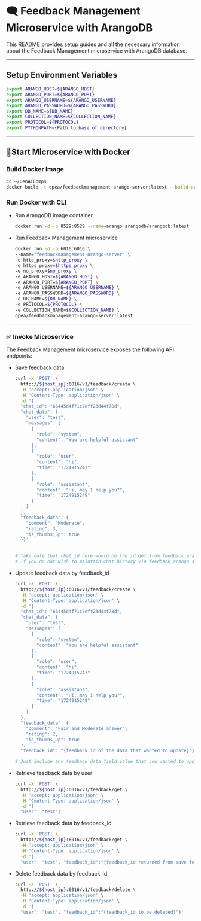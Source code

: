 # 🗨 Feedback Management Microservice with ArangoDB

This README provides setup guides and all the necessary information about the Feedback Management microservice with ArangoDB database.

---

## Setup Environment Variables

```bash
export ARANGO_HOST=${ARANGO_HOST}
export ARANGO_PORT=${ARANGO_PORT}
export ARANGO_USERNAME=${ARANGO_USERNAME}
export ARANGO_PASSWORD=${ARANGO_PASSWORD}
export DB_NAME=${DB_NAME}
export COLLECTION_NAME=${COLLECTION_NAME}
export PROTOCOL=${PROTOCOL}
export PYTHONPATH={Path to base of directory}
```

---

## 🚀Start Microservice with Docker

### Build Docker Image

```bash
cd ~/GenAIComps
docker build -t opea/feedbackmanagement-arango-server:latest --build-arg https_proxy=$https_proxy --build-arg http_proxy=$http_proxy -f comps/feedback_management/arango/Dockerfile .
```

### Run Docker with CLI

- Run ArangoDB image container

  ```bash
  docker run -d -p 8529:8529 --name=arango arangodb/arangodb:latest
  ```

- Run Feedback Management microservice

  ```bash
  docker run -d -p 6016:6016 \
  --name="feedbackmanagement-arango-server" \  
  -e http_proxy=$http_proxy \
  -e https_proxy=$https_proxy \
  -e no_proxy=$no_proxy \
  -e ARANGO_HOST=${ARANGO_HOST} \
  -e ARANGO_PORT=${ARANGO_PORT} \
  -e ARANGO_USERNAME=${ARANGO_USERNAME} \
  -e ARANGO_PASSWORD=${ARANGO_PASSWORD} \
  -e DB_NAME=${DB_NAME} \
  -e PROTOCOL=${PROTOCOL} \
  -e COLLECTION_NAME=${COLLECTION_NAME} \
  opea/feedbackmanagement-arango-server:latest

  ```

---

### ✅ Invoke Microservice

The Feedback Management microservice exposes the following API endpoints:

- Save feedback data

  ```bash
  curl -X 'POST' \
    http://${host_ip}:6016/v1/feedback/create \
    -H 'accept: application/json' \
    -H 'Content-Type: application/json' \
    -d '{
    "chat_id": "66445d4f71c7eff23d44f78d",
    "chat_data": {
      "user": "test",
      "messages": [
        {
          "role": "system",
          "content": "You are helpful assistant"
        },
        {
          "role": "user",
          "content": "hi",
          "time": "1724915247"
        },
        {
          "role": "assistant",
          "content": "Hi, may I help you?",
          "time": "1724915249"
        }
      ]
    },
    "feedback_data": {
      "comment": "Moderate",
      "rating": 3,
      "is_thumbs_up": true
    }}'


  # Take note that chat_id here would be the id get from feedback_arango service
  # If you do not wish to maintain chat history via feedback_arango service, you may generate some random uuid for it or just leave it empty.
  ```

- Update feedback data by feedback_id

  ```bash
  curl -X 'POST' \
    http://${host_ip}:6016/v1/feedback/create \
    -H 'accept: application/json' \
    -H 'Content-Type: application/json' \
    -d '{
    "chat_id": "66445d4f71c7eff23d44f78d",
    "chat_data": {
      "user": "test",
      "messages": [
        {
          "role": "system",
          "content": "You are helpful assistant"
        },
        {
          "role": "user",
          "content": "hi",
          "time": "1724915247"
        },
        {
          "role": "assistant",
          "content": "Hi, may I help you?",
          "time": "1724915249"
        }
      ]
    },
    "feedback_data": {
      "comment": "Fair and Moderate answer",
      "rating": 2,
      "is_thumbs_up": true
    },
    "feedback_id": "{feedback_id of the data that wanted to update}"}'

  # Just include any feedback_data field value that you wanted to update.
  ```

- Retrieve feedback data by user

  ```bash
  curl -X 'POST' \
    http://${host_ip}:6016/v1/feedback/get \
    -H 'accept: application/json' \
    -H 'Content-Type: application/json' \
    -d '{
    "user": "test"}'
  ```

- Retrieve feedback data by feedback_id

  ```bash
  curl -X 'POST' \
    http://${host_ip}:6016/v1/feedback/get \
    -H 'accept: application/json' \
    -H 'Content-Type: application/json' \
    -d '{
    "user": "test", "feedback_id":"{feedback_id returned from save feedback route above}"}'
  ```

- Delete feedback data by feedback_id

  ```bash
  curl -X 'POST' \
    http://${host_ip}:6016/v1/feedback/delete \
    -H 'accept: application/json' \
    -H 'Content-Type: application/json' \
    -d '{
    "user": "test", "feedback_id":"{feedback_id to be deleted}"}'
  ```
